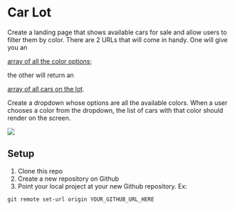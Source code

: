 # Car Lot

Create a landing page that shows available cars for sale and allow users to filter them by color. 
There are 2 URLs that will come in handy. One will give you an 

[array of all the color options](https://gist.githubusercontent.com/AdamSheaffer/242f907515474ab081b5a49971bd51f4/raw/fb61fc45a3676a67f7fb5634b987a8f7393b453c/colors.json); 

the other will return an 

[array of all cars on the lot](https://gist.githubusercontent.com/AdamSheaffer/fe50daf69c713eeb1a83edc2525a4643/raw/87785ea0ac82007ae1cde7370ffb3b97054b1c41/cars.json).

Create a dropdown whose options are all the available colors. When a user chooses a color from the dropdown, the list of cars with that color should render on the screen.

![](./example.gif)

## Setup

1. Clone this repo
1. Create a new repository on Github
1. Point your local project at your new Github repository. Ex:

```
git remote set-url origin YOUR_GITHUB_URL_HERE
```
